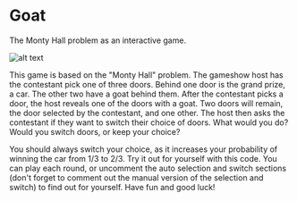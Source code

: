# Goat
The Monty Hall problem as an interactive game. 

![alt text](https://upload.wikimedia.org/wikipedia/commons/thumb/3/3f/Monty_open_door.svg/2560px-Monty_open_door.svg.png)

This game is based on the "Monty Hall" problem. The gameshow host has the contestant pick one of three doors. Behind one door is the grand prize, a car. The other two have a goat behind them. After the contestant picks a door, the host reveals one of the doors with a goat. Two doors will remain, the door selected by the contestant, and one other. The host then asks the contestant if they want to switch their choice of doors. What would you do? Would you switch doors, or keep your choice? 

You should always switch your choice, as it increases your probability of winning the car from 1/3 to 2/3. Try it out for yourself with this code. You can play each round, or uncomment the auto selection and switch sections (don't forget to comment out the manual version of the selection and switch) to find out for yourself. Have fun and good luck! 
